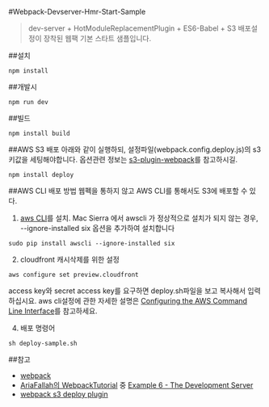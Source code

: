 #Webpack-Devserver-Hmr-Start-Sample
> dev-server + HotModuleReplacementPlugin + ES6-Babel + S3 배포설정이 장착된 웹팩 기본 스타트 샘플입니다.

##설치
```
npm install
```

##개발시
```
npm run dev
```

##빌드
```
npm install build
```

##AWS S3 배포
아래와 같이 실행하되, 설정파일(webpack.config.deploy.js)의 s3 키값을 세팅해야합니다. 옵션관련 정보는 [s3-plugin-webpack](https://github.com/MikaAK/s3-plugin-webpack)를 참고하시길.
```
npm install deploy
```

##AWS CLI 배포 방법
웹펙을 통하지 않고 AWS CLI를 통해서도 S3에 배포할 수 있다.
1. [aws CLI](https://aws.amazon.com/ko/cli/)를 설치.
Mac Sierra 에서 awscli 가 정상적으로 설치가 되지 않는 경우, --ignore-installed six 옵션을 추가하여 설치합니다

```
sudo pip install awscli --ignore-installed six
```

2. cloudfront 캐시삭제를 위한 설정
```
aws configure set preview.cloudfront
```
access key와 secret access key를 요구하면 deploy.sh파일을 보고 복사해서 입력하십시요.
aws cli설정에 관한 자세한 설명은 [Configuring the AWS Command Line Interface](http://docs.aws.amazon.com/cli/latest/userguide/cli-chap-getting-started.html)를 참고하세요.

4. 배포 명령어
```
sh deploy-sample.sh
```

##참고
- [webpack](http://webpack.github.io/)
- [AriaFallah의  WebpackTutorial](https://github.com/AriaFallah/WebpackTutorial/tree/master/part1) 중 [Example 6 - The Development Server](https://github.com/AriaFallah/WebpackTutorial/tree/master/part1/example)
- [webpack s3 deploy plugin](https://github.com/MikaAK/s3-plugin-webpack)
